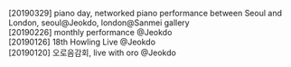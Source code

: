 [20190329] piano day, networked piano performance between Seoul and London, seoul@Jeokdo, london@Sanmei gallery<br>
[20190226] monthly performance @Jeokdo<br>
[20190126] 18th Howling Live @Jeokdo<br>
[20190120] 오로음감회, live with oro @Jeokdo<br>
